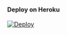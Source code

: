 #### Deploy on Heroku
[![Deploy](https://www.herokucdn.com/deploy/button.svg)](https://heroku.com/deploy?template=https://github.com/bulanbintang69/BOT-HNIME-2-SUB)</br>


